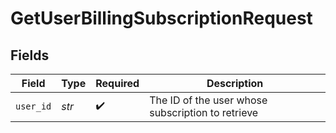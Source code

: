 # GetUserBillingSubscriptionRequest


## Fields

| Field                                             | Type                                              | Required                                          | Description                                       |
| ------------------------------------------------- | ------------------------------------------------- | ------------------------------------------------- | ------------------------------------------------- |
| `user_id`                                         | *str*                                             | :heavy_check_mark:                                | The ID of the user whose subscription to retrieve |